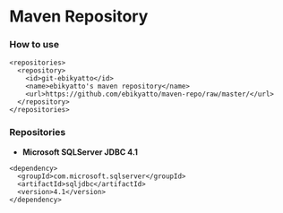 # Maven Repository
### How to use
```
<repositories>
  <repository>
    <id>git-ebikyatto</id>
    <name>ebikyatto's maven repository</name>
    <url>https://github.com/ebikyatto/maven-repo/raw/master/</url>
  </repository>
</repositories>
```
### Repositories
- **Microsoft SQLServer JDBC 4.1**
```
<dependency>
  <groupId>com.microsoft.sqlserver</groupId>
  <artifactId>sqljdbc</artifactId>
  <version>4.1</version>
</dependency>
```
